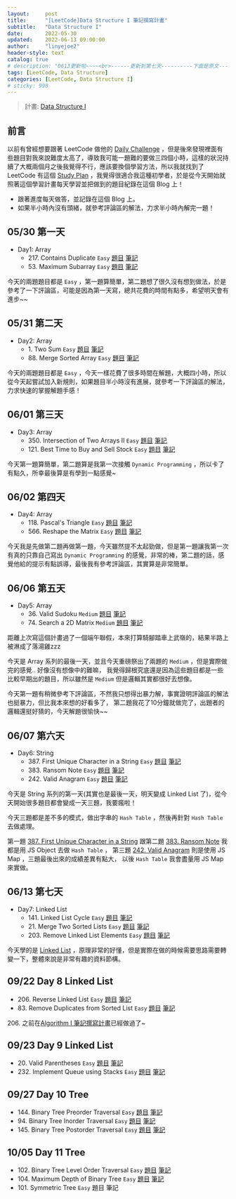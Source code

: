 ```yaml
---
layout:     post
title:      "[LeetCode]Data Structure I 筆記撰寫計畫"
subtitle:   "Data Structure I"
date:       2022-05-30
updated:    2022-06-13 09:00:00
author:     "linyejoe2"
header-style: text
catalog: true
# description: "0613更新啦~~~~<br>------更新到第七天----------下面是原文-----------<br>從今天開始做 LeetCode 的學習計畫，然後每天記錄題目。"
tags: [LeetCode, Data Structure]
categories: [LeetCode, Data Structure I]
# sticky: 998
---
```


> 計畫: [Data Structure I](https://leetcode.com/study-plan/data-structure/?progress=6ofm59r)

## 前言

以前有曾經想要跟著 LeetCode 做他的 [Daily Challenge](https://leetcode.com/discuss/general-discussion/655704/) ，但是後來發現裡面有些題目對我來說難度太高了，導致我可能一題難的要做三四個小時，這樣的狀況持續了大概兩個月之後我覺得不行，應該要換個學習方法，所以我就找到了 LeetCode 有這個 [Study Plan](https://leetcode.com/study-plan/) ，我覺得很適合我這種初學者，於是從今天開始就照著這個學習計畫每天學習並把做到的題目紀錄在這個 Blog 上！

+ 跟著進度每天做答，並記錄在這個 Blog 上。
+ 如果半小時內沒有頭緒，就參考評論區的解法，力求半小時內解完一題！

<!-- more -->

## 05/30 第一天

+ Day1: Array
  + 217\. Contains Duplicate `Easy` [題目](https://leetcode.com/problems/contains-duplicate/) [筆記](/2022/05/30/leetcode/Data%20Structure/Data%20Structure%20I/217_Contains_Duplicate/)
  + 53\. Maximum Subarray `Easy` [題目](https://leetcode.com/problems/maximum-subarray/) [筆記](/2022/05/30/leetcode/Data%20Structure/Data%20Structure%20I/53_Maximum_Subarray/)

今天的兩題題目都是 `Easy` ，第一題算簡單，第二題想了很久沒有想到做法，於是參考了一下評論區，可能是因為第一天寫，總共花費的時間有點多，希望明天會有進步~~

## 05/31 第二天

+ Day2: Array
  + 1\. Two Sum `Easy` [題目](https://leetcode.com/problems/two-sum/) [筆記](/2022/05/31/leetcode/Data%20Structure/Data%20Structure%20I/1_Two_Sum/)
  + 88\. Merge Sorted Array `Easy` [題目](https://leetcode.com/problems/merge-sorted-array/) [筆記](/2022/05/31/leetcode/Data%20Structure/Data%20Structure%20I/88_Merge_Sorted_Array/)

今天的兩題題目都是 `Easy` ，今天一樣花費了很多時間在解題，大概四小時，所以從今天起嘗試加入新規則，如果題目半小時沒有進展，就參考一下評論區的解法，力求快速的掌握解題手感！

## 06/01 第三天

+ Day3: Array
  + 350\. Intersection of Two Arrays II `Easy` [題目](https://leetcode.com/problems/intersection-of-two-arrays-ii/) [筆記](/2022/06/01/leetcode/Data%20Structure/Data%20Structure%20I/350_Intersection_of_Two_Arrays_II/)
  + 121\. Best Time to Buy and Sell Stock `Easy` [題目](https://leetcode.com/problems/best-time-to-buy-and-sell-stock/) [筆記](/2022/06/01/leetcode/Data%20Structure/Data%20Structure%20I/121_Best_Time_to_Buy_and_Sell_Stock/)

今天第一題算簡單，第二題算是我第一次接觸 `Dynamic Programming` ，所以卡了有點久，所幸最後算是有學到一點感覺~

## 06/02 第四天

+ Day4: Array
  + 118\. Pascal's Triangle `Easy` [題目](https://leetcode.com/problems/pascals-triangle/) [筆記](/2022/06/02/leetcode/Data%20Structure/Data%20Structure%20I/118_Pascal's_Triangle/)
  + 566\. Reshape the Matrix `Easy` [題目](https://leetcode.com/problems/reshape-the-matrix/) [筆記](/2022/06/02/leetcode/Data%20Structure/Data%20Structure%20I/566_Reshape_the_Matrix/)

今天我是先做第二題再做第一題，今天雖然提不太起勁做，但是第一題讓我第一次有真的只靠自己寫出 `Dynamic Programming` 的感覺，非常的棒，第二題的話，感覺他給的提示有點誤導，最後我有參考評論區，其實算是非常簡單。

## 06/06 第五天

+ Day5: Array
  + 36\. Valid Sudoku `Medium` [題目](https://leetcode.com/problems/valid-sudoku/) [筆記](/2022/06/06/leetcode/Data%20Structure/Data%20Structure%20I/36-Valid-Sudoku/)
  + 74\. Search a 2D Matrix `Medium` [題目](https://leetcode.com/problems/search-a-2d-matrix/) [筆記](/2022/06/06/leetcode/Data%20Structure/Data%20Structure%20I/74-Search-a-2D-Matrix/)

距離上次寫這個計畫過了一個端午聯假，本來打算騎腳踏車上武嶺的，結果半路上被淋成了落湯雞zzz

今天是 Array 系列的最後一天，並且今天重磅祭出了兩題的 `Medium` ，但是實際做完的感覺.. 好像沒有想像中的難嘛，
我覺得歸根究底還是因為這些題目都是一些比較早期出的題目，所以雖然是 `Medium` 但是邏輯其實都很好去想像。

今天第一題有稍微參考下評論區，不然我只想得出暴力解，事實證明評論區的解法也挺暴力，但比我本來想的好看多了，
第二題我花了10分鐘就做完了，出題者的邏輯還挺好猜的，今天解題很愉快~~

## 06/07 第六天

+ Day6: String
  + 387\. First Unique Character in a String `Easy` [題目](https://leetcode.com/problems/first-unique-character-in-a-string/) [筆記](/2022/06/07/leetcode/Data%20Structure/Data%20Structure%20I/387-first-unique-character-in-a-string/)
  + 383\. Ransom Note `Easy` [題目](https://leetcode.com/problems/ransom-note/) [筆記](/2022/06/07/leetcode/Data%20Structure/Data%20Structure%20I/383-ransom-note/)
  + 242\. Valid Anagram `Easy` [題目](https://leetcode.com/problems/valid-anagram/) [筆記](/2022/06/07/leetcode/Data%20Structure/Data%20Structure%20I/242-valid-anagram/)

今天是 String 系列的第一天(其實也是最後一天，明天變成 Linked List 了)，從今天開始很多題目都會變成一天三題，我要瘋啦！

今天三題都是差不多的模式，做出字串的 `Hash Table` ，然後再針對 `Hash Table` 去做處理。

第一題 [387\. First Unique Character in a String](/2022/06/07/leetcode/Data%20Structure/Data%20Structure%20I/387-first-unique-character-in-a-string/) 跟第二題 [383\. Ransom Note](/2022/06/07/leetcode/Data%20Structure/Data%20Structure%20I/383-ransom-note/) 我都是用 JS Object 去做 `Hash Table` ，
第三題 [242\. Valid Anagram](/2022/06/07/leetcode/Data%20Structure/Data%20Structure%20I/242-valid-anagram/) 則是使用 JS Map ，三題最後出來的成績差異有點大，
以後 `Hash Table` 我會盡量用 JS Map 來實做。

## 06/13 第七天

+ Day7: Linked List
  + 141\. Linked List Cycle `Easy` [題目](https://leetcode.com/problems/linked-list-cycle/) [筆記](/2022/06/09/leetcode/Data%20Structure/Data%20Structure%20I/141-linked-list-cycle/)
  + 21\. Merge Two Sorted Lists `Easy` [題目](https://leetcode.com/problems/merge-two-sorted-lists/) [筆記](/2022/06/10/leetcode/Data%20Structure/Data%20Structure%20I/21-merge-two-sorted-lists/)
  + 203\. Remove Linked List Elements `Easy` [題目](https://leetcode.com/problems/remove-linked-list-elements/) [筆記](/2022/06/10/leetcode/Data%20Structure/Data%20Structure%20I/203-remove-linked-list-elements/)

今天學的是 [Linked List](http://alrightchiu.github.io/SecondRound/linked-list-introjian-jie.html) ，原理非常的好懂，但是實際在做的時候需要思路需要轉變一下，整體來說是非常有趣的資料節構。

## 09/22 Day 8 Linked List

+ 206\. Reverse Linked List `Easy` [題目](https://leetcode.com/problems/reverse-linked-list/) [筆記](/2022/09/01/leetcode/Algorithm/Algorithm%20I/206-reverse-linked-list/)
+ 83\. Remove Duplicates from Sorted List `Easy` [題目](https://leetcode.com/problems/remove-duplicates-from-sorted-list/) [筆記](/2022/09/22/leetcode/Data%20Structure/Data%20Structure%20I/83-remove-duplicates-from-sorted-list/)

206\. 之前在[Algorithm I 筆記撰寫計畫](/2022/06/14/leetcode/Algorithm/Algorithm%20I/Starting-write-Algorithm-I-Note/)已經做過了~

## 09/23 Day 9 Linked List

+ 20\. Valid Parentheses `Easy` [題目](https://leetcode.com/problems/valid-parentheses/) [筆記](/2022/09/22/leetcode/Data%20Structure/Data%20Structure%20I/20-valid-parentheses/)
+ 232\. Implement Queue using Stacks `Easy` [題目](https://leetcode.com/problems/implement-queue-using-stacks/) [筆記](/2022/09/26/leetcode/Data%20Structure/Data%20Structure%20I/232-implement-queue-using-stacks/)

## 09/27 Day 10 Tree

+ 144\. Binary Tree Preorder Traversal `Easy` [題目](https://leetcode.com/problems/binary-tree-preorder-traversal/) [筆記](/2022/09/27/leetcode/Data%20Structure/Data%20Structure%20I/144-binary-tree-preorder-traversal/)
+ 94\. Binary Tree Inorder Traversal `Easy` [題目](https://leetcode.com/problems/binary-tree-inorder-traversal/) [筆記](/2022/09/30/leetcode/Data%20Structure/Data%20Structure%20I/94-binary-tree-inorder-traversal/)
+ 145\. Binary Tree Postorder Traversal `Easy` [題目](https://leetcode.com/problems/binary-tree-postorder-traversal/) [筆記](/2022/10/03/leetcode/Data%20Structure/Data%20Structure%20I/145-binary-tree-postorder-traversal/)

## 10/05 Day 11 Tree

+ 102\. Binary Tree Level Order Traversal `Easy` [題目](https://leetcode.com/problems/binary-tree-postorder-traversal/) [筆記](/2022/10/05/leetcode/Data%20Structure/Data%20Structure%20I/102-binary-tree-level-order-traversal/)
+ 104\. Maximum Depth of Binary Tree `Easy` [題目](https://leetcode.com/problems/maximum-depth-of-binary-tree/) [筆記](/2022/10/05/leetcode/Data%20Structure/Data%20Structure%20I/104-maximum-depth-of-binary-tree/)
+ 101\. Symmetric Tree `Easy` 題目 筆記
